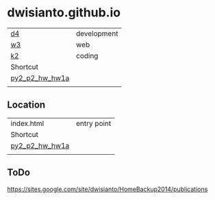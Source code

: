 # dwisianto.github.io


|    |     | 
|--- | --- | 
| [d4](d4) | development | 
| [w3](w3) | web | 
| [k2](k2) | coding |  
| Shortcut |  
[py2_p2_hw_hw1a](https://dwisianto.github.io/k2/wk18/wk18core/src/main/py2/p2/hw/hw1a/ ) |
| | 

## Location

|    |     | 
|--- | --- | 
| index.html | entry point | 
| Shortcut |  
[py2_p2_hw_hw1a](https://dwisianto.github.io/k2/wk18/wk18core/src/main/py2/p2/hw/hw1a/ ) |
| | 


## ToDo

https://sites.google.com/site/dwisianto/HomeBackup2014/publications
